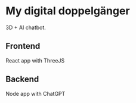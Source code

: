 # My digital doppelgänger

3D + AI chatbot.

## Frontend

React app with ThreeJS

## Backend

Node app with ChatGPT